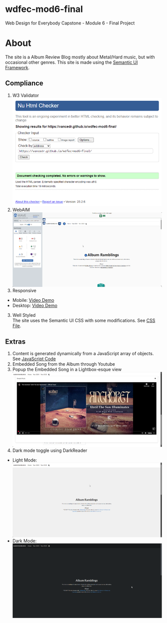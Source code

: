 # wdfec-mod6-final
Web Design for Everybody Capstone - Module 6 - Final Project

# About
The site is a Album Review Blog mostly about Metal/Hard music, but with occasional other genres. This site is made using the [Semantic UI Framework](https://semantic-ui.com/).

## Compliance
1. W3 Validator  
![](images/w3validator.png)
2. WebAIM
![](images/webaim%20validation.png)
2. Responsive  
- Mobile: [Video Demo](videos/mobile.mp4)
- Desktop: [Video Demo](videos/desktop.mp4)
3. Well Styled  
The site uses the Semantic UI CSS with some modifications. See [CSS File](css/styles.css).

## Extras
1. Content is generated dynamically from a JavaScript array of objects. See [JavaScript Code](/js/javascript.js)
2. Embedded Song from the Album through Youtube
3. Popup the Embedded Song in a Lightbox-esque view  
![](images/embedded_youtube_popup.png)
4. Dark mode toggle using DarkReader
- Light Mode:
![](images/lightmode.png)
- Dark Mode:
![](images/darkmode.png)